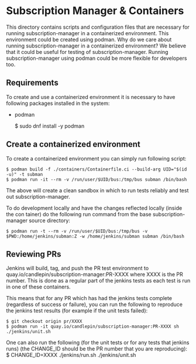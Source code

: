 Subscription Manager & Containers
=================================

This directory contains scripts and configuration files that are necessary for running
subscription-manager in a containerized environment. This environment could be created
using podman. Why do we care about running subscription-manager in a containerized
environment? We believe that it could be useful for testing of subscription-manager.
Running subscription-manager using podman could be more flexible for developers too.

Requirements
------------

To create and use a containerized environment it is necessary to have following packages
installed in the system:

 * podman

   $ sudo dnf install -y podman

Create a containerized environment
----------------------------------

To create a containerized environment you can simply run following script:

    $ podman build -f ./containers/Containerfile.ci --build-arg UID="$(id -u)" -t subman
    $ podman run -it --rm -v /run/user/$UID/bus:/tmp/bus subman /bin/bash

The above will create a clean sandbox in which to run tests reliably and
test out subscription-manager.

To do development locally and have the changes reflected locally (inside the con
tainer) do the following run command from the base subscription-manager source
directory:

    $ podman run -t --rm -v /run/user/$UID/bus:/tmp/bus -v $PWD:/home/jenkins/subman:Z -w /home/jenkins/subman subman /bin/bash

Reviewing PRs
-------------

Jenkins will build, tag, and push the PR test environment to
quay.io/candlepin/subscription-manager:PR-XXXX where XXXX is the PR number.
This is done as a regular part of the jenkins tests as each test is run in
one of these containers.

This means that for any PR which has had the jenkins tests complete
(regardless of success or failure), you can run the following to reproduce
the jenkins test results (for example if the unit tests failed):

    $ git checkout origin pr/XXXX
    $ podman run -it quay.io/candlepin/subscription-manager:PR-XXXX sh ./jenkins/unit.sh

One can also run the following (for the unit tests or for any tests that jenkins
runs) (the CHANGE_ID should be the PR number that you are reproducing):
    $ CHANGE_ID=XXXX ./jenkins/run.sh ./jenkins/unit.sh
